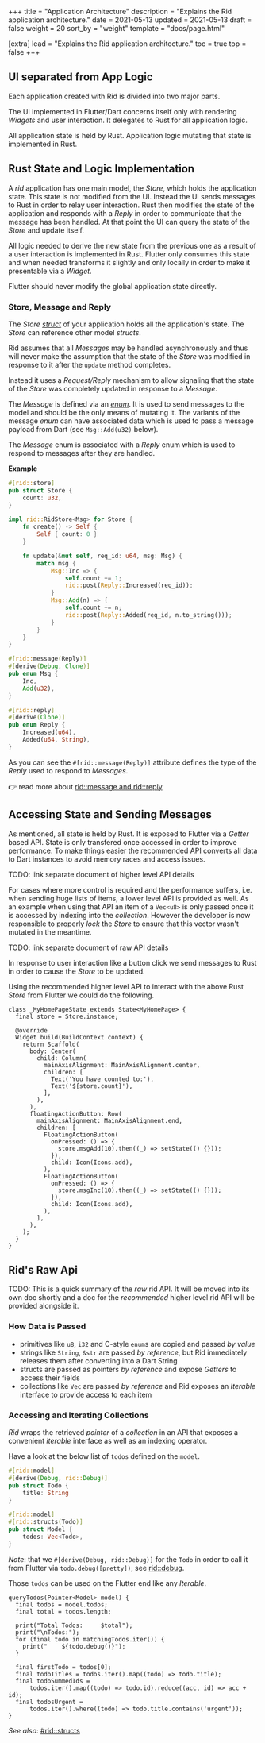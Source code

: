 +++
title = "Application Architecture"
description = "Explains the Rid application architecture."
date = 2021-05-13
updated = 2021-05-13
draft = false
weight = 20
sort_by = "weight"
template = "docs/page.html"

[extra]
lead = "Explains the Rid application architecture."
toc = true
top = false
+++

## UI separated from App Logic

Each application created with Rid is divided into two major parts. 

The UI implemented in Flutter/Dart concerns itself only with rendering _Widgets_ and user
interaction. It delegates to Rust for all application logic.

All application state is held by Rust. Application logic mutating that state is implemented in
Rust.

## Rust State and Logic Implementation

A _rid_ application has one main model, the _Store_, which holds the application state. This
state is not modified from the UI. Instead the UI sends messages to Rust in order to relay user
interaction. Rust then modifies the state of the application and responds with a _Reply_ in
order to communicate that the message has been handled. At that point the UI can query the
state of the _Store_ and update itself.

All logic needed to derive the new state from the previous one as a result of a user
interaction is implemented in Rust. Flutter only consumes this state and when needed
transforms it slightly and only locally in order to make it presentable via a _Widget_.

Flutter should never modify the global application state directly.

### Store, Message and Reply

The _Store_ [_struct_](https://doc.rust-lang.org/std/keyword.struct.html) of your application
holds all the application's state. The _Store_ can reference other model _structs_.

Rid assumes that all _Messages_ may be handled asynchronously and thus will never make the
assumption that the state of the _Store_ was modified in response to it after the `update`
method completes.

Instead it uses a _Request/Reply_ mechanism to allow signaling that the state of the _Store_
was completely updated in response to a _Message_.

The _Message_ is defined via an [_enum_](https://doc.rust-lang.org/std/keyword.enum.html). It is used to send messages to the model and should be
the only means of mutating it. The variants of the message _enum_ can have associated data
which is used to pass a message payload from Dart (see `Msg::Add(u32)` below).

The _Message_ enum is associated with a _Reply_ enum which is used to respond to messages after
they are handled.

**Example**

```rust
#[rid::store]
pub struct Store {
    count: u32,
}

impl rid::RidStore<Msg> for Store {
    fn create() -> Self {
        Self { count: 0 }
    }

    fn update(&mut self, req_id: u64, msg: Msg) {
        match msg {
            Msg::Inc => {
                self.count += 1;
                rid::post(Reply::Increased(req_id));
            }
            Msg::Add(n) => {
                self.count += n;
                rid::post(Reply::Added(req_id, n.to_string()));
            }
        }
    }
}

#[rid::message(Reply)]
#[derive(Debug, Clone)]
pub enum Msg {
    Inc,
    Add(u32),
}

#[rid::reply]
#[derive(Clone)]
pub enum Reply {
    Increased(u64),
    Added(u64, String),
}
```

As you can see the `#[rid::message(Reply)]` attribute defines the type of the _Reply_ used to
respond to _Messages_.

👉 read more about [rid::message and rid::reply](../../rid-attributes/message-reply/)

## Accessing State and Sending Messages 

As mentioned, all state is held by Rust. It is exposed to Flutter via a _Getter_ based API.
State is only transfered once accessed in order to improve performance. To make things easier
the recommended API converts all data to Dart instances to avoid memory races and access
issues. 

TODO: link separate document of higher level API details

For cases where more control is required and the performance suffers, i.e. when sending huge
lists of items, a lower level API is provided as well. As an example when using that API an item of a
`Vec<u8>` is only passed once it is accessed by indexing into the _collection_. However the
developer is now responsible to properly _lock_ the _Store_ to ensure that this vector wasn't
mutated in the meantime.

TODO: link separate document of raw API details

In response to user interaction like a button click we send messages to Rust in order to cause
the _Store_ to be updated.

Using the recommended higher level API to interact with the above Rust _Store_ from Flutter we
could do the following. 

```dart, hl_lines=2 12 21 27
class _MyHomePageState extends State<MyHomePage> {
  final store = Store.instance;

  @override
  Widget build(BuildContext context) {
    return Scaffold(
      body: Center(
        child: Column(
          mainAxisAlignment: MainAxisAlignment.center,
          children: [
            Text('You have counted to:'),
            Text('${store.count}'),
          ],
        ),
      ),
      floatingActionButton: Row(
        mainAxisAlignment: MainAxisAlignment.end,
        children: [
          FloatingActionButton(
            onPressed: () => { 
              store.msgAdd(10).then((_) => setState(() {})); 
            }),
            child: Icon(Icons.add),
          ),
          FloatingActionButton(
            onPressed: () => { 
              store.msgInc(10).then((_) => setState(() {})); 
            }),
            child: Icon(Icons.add),
          ),
        ],
      ),
    );
  }
}
```

## Rid's Raw Api

TODO: This is a quick summary of the _raw_ rid API. It will be moved into its own doc shortly and a
doc for the _recommended_ higher level rid API will be provided alongside it.

### How Data is Passed

- primitives like `u8`, `i32` and C-style `enum`s are copied and passed _by value_
- strings like `String`, `&str` are passed _by reference_, but Rid immediately releases them after
  converting into a Dart String
- structs are passed as pointers _by reference_ and expose _Getters_ to access their fields
- collections like `Vec` are passed _by reference_ and Rid exposes an _Iterable_ interface to
  provide access to each item

### Accessing and Iterating Collections

_Rid_ wraps the retrieved _pointer_ of a _collection_ in an API that exposes a convenient
_iterable_ interface as well as an indexing operator.

Have a look at the below list of `todos` defined on the `model`.

```rust
#[rid::model]
#[derive(Debug, rid::Debug)]
pub struct Todo {
    title: String
}

#[rid::model]
#[rid::structs(Todo)]
pub struct Model {
    todos: Vec<Todo>,
}
```

_Note_: that we `#[derive(Debug, rid::Debug)]` for the `Todo` in order to call it from Flutter
via `todo.debug([pretty])`, see [rid::debug](../../rid-attributes/debug/).

Those `todos` can be used on the Flutter end like any _Iterable_.

```dart, hl_lines = 3 7 11 16
queryTodos(Pointer<Model> model) {
  final todos = model.todos;
  final total = todos.length;

  print("Total Todos:     $total");
  print("\nTodos:");
  for (final todo in matchingTodos.iter()) {
    print("    ${todo.debug()}");
  }
  
  final firstTodo = todos[0];
  final todoTitles = todos.iter().map((todo) => todo.title);
  final todoSummedIds =
      todos.iter().map((todo) => todo.id).reduce((acc, id) => acc + id);
  final todosUrgent =
      todos.iter().where((todo) => todo.title.contains('urgent'));
}
```

_See also_: [#rid::structs](../../rid-attributes/structs-enums/)
